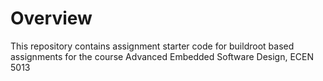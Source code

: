 # Overview

This repository contains assignment starter code for buildroot based assignments for the course Advanced Embedded Software Design, ECEN 5013


